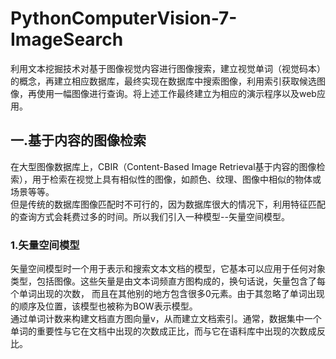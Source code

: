 # PythonComputerVision-7-ImageSearch
利用文本挖掘技术对基于图像视觉内容进行图像搜索，建立视觉单词（视觉码本）的概念，再建立相应数据库，最终实现在数据库中搜索图像，利用索引获取候选图像，再使用一幅图像进行查询。将上述工作最终建立为相应的演示程序以及web应用。  
## 一.基于内容的图像检索  
在大型图像数据库上，CBIR（Content-Based Image Retrieval基于内容的图像检索），用于检索在视觉上具有相似性的图像，如颜色、纹理、图像中相似的物体或场景等等。  
但是传统的数据库图像匹配时不可行的，因为数据库很大的情况下，利用特征匹配的查询方式会耗费过多的时间。所以我们引入一种模型--矢量空间模型。  
### 1.矢量空间模型  
矢量空间模型时一个用于表示和搜索文本文档的模型，它基本可以应用于任何对象类型，包括图像。这些矢量是由文本词频直方图构成的，换句话说，矢量包含了每个单词出现的次数，
而且在其他别的地方包含很多0元素。由于其忽略了单词出现的顺序及位置，该模型也被称为BOW表示模型。  
通过单词计数来构建文档直方图向量v，从而建立文档索引。通常，数据集中一个单词的重要性与它在文档中出现的次数成正比，而与它在语料库中出现的次数成反比。

